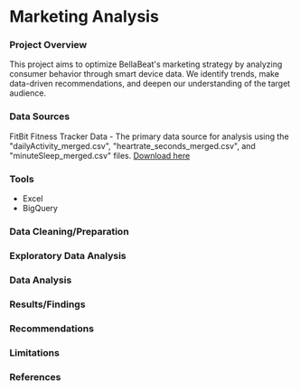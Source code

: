 # Marketing Analysis

### Project Overview

This project aims to optimize BellaBeat's marketing strategy by analyzing consumer behavior through smart device data. We identify trends, make data-driven recommendations, and deepen our understanding of the target audience.

### Data Sources

FitBit Fitness Tracker Data - The primary data source for analysis using the "dailyActivity_merged.csv", "heartrate_seconds_merged.csv", and "minuteSleep_merged.csv" files. [Download here](https://www.kaggle.com/datasets/arashnic/fitbit)

### Tools

- Excel
- BigQuery

### Data Cleaning/Preparation

### Exploratory Data Analysis

### Data Analysis

### Results/Findings

### Recommendations

### Limitations

### References
#
